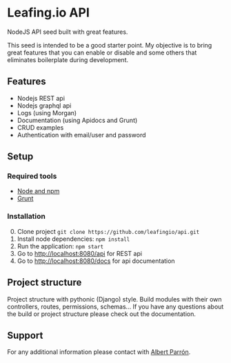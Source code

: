 # Leafing.io API
NodeJS API seed built with great features.

This seed is intended to be a good starter point. My objective is to bring great features that you can
enable or disable and some others that eliminates boilerplate during development.

## Features
* Nodejs REST api
* Nodejs graphql api
* Logs (using Morgan)
* Documentation (using Apidocs and Grunt)
* CRUD examples
* Authentication with email/user and password

## Setup

### Required tools
* [Node and npm](http://nodejs.org)
* [Grunt](http://gruntjs.com)

### Installation
0. Clone project `git clone https://github.com/leafingio/api.git`
1. Install node dependencies: `npm install`
2. Run the application: `npm start`
3. Go to [http://localhost:8080/api](http://localhost:8080/api) for REST api
3. Go to [http://localhost:8080/docs](http://localhost:8080/docs) for api documentation

## Project structure
Project structure with pythonic (Django) style. Build modules with their own controllers, routes, permissions, schemas...
If you have any questions about the build or project structure please check out the documentation.

## Support
For any additional information please contact with [Albert Parrón](mailto:al.parron@gmail.com).
